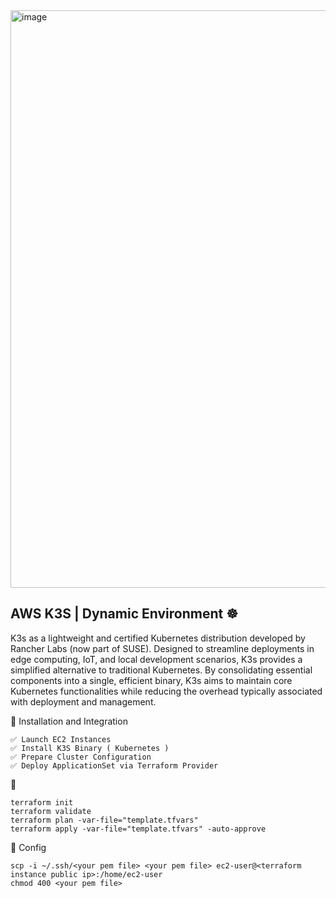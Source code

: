 <img width="1400" height="924" alt="image" src="https://github.com/user-attachments/assets/f42bcb7b-24a1-405c-a20f-60c50e8033b5" />


## AWS K3S | Dynamic Environment   ☸️
K3s as a lightweight and certified Kubernetes distribution developed by Rancher Labs (now part of SUSE). Designed to streamline deployments in edge computing, IoT, and local development scenarios, K3s provides a simplified alternative to traditional Kubernetes. By consolidating essential components into a single, efficient binary, K3s aims to maintain core Kubernetes functionalities while reducing the overhead typically associated with deployment and management.


🎯  Installation and Integration
```
✅ Launch EC2 Instances
✅ Install K3S Binary ( Kubernetes )
✅ Prepare Cluster Configuration
✅ Deploy ApplicationSet via Terraform Provider
```

🚀 
```
terraform init
terraform validate
terraform plan -var-file="template.tfvars"
terraform apply -var-file="template.tfvars" -auto-approve
```

🧩 Config 

```
scp -i ~/.ssh/<your pem file> <your pem file> ec2-user@<terraform instance public ip>:/home/ec2-user
chmod 400 <your pem file>
```

